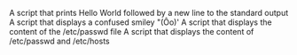 A script that prints Hello World followed by a new line to the standard output
A script that displays a confused smiley "(Ôo)'
A script that displays the content of the /etc/passwd file
A script that displays the content of /etc/passwd and /etc/hosts
